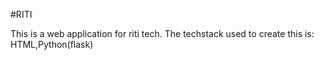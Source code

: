#RITI

This is a web application for riti tech. 
The techstack used to create this is: HTML,Python(flask)
